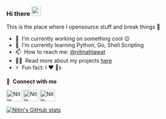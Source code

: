 ### Hi there <a href="https://nitin2927.github.io/LilPentestWritings/"><img src="https://media.giphy.com/media/hvRJCLFzcasrR4ia7z/giphy.gif" width="25px"></a>
This is the place where I opensource stuff and break things :rofl:

- 🔭 &nbsp;I’m currently working on something cool :wink:
- 🌱 &nbsp;I’m currently learning Python, Go, Shell Scripting
- 📫 &nbsp;How to reach me: [@nitinahlawat](https://twitter.com/https://twitter.com/NitinAh25103203)
- 👨‍💻 &nbsp;Read more about my projects [here](https://nitin2927.github.io/LilPentestWritings)
- ⚡ &nbsp;Fun fact: I :heart: :dog:s

🔗 &nbsp;**Connect with me**
<p align="left">
<a href="https://twitter.com/NitinAh25103203" target="blank"><img align="center" src="https://raw.githubusercontent.com/rahuldkjain/github-profile-readme-generator/master/src/images/icons/Social/twitter.svg" alt="Nitin Ahlawat" height="30" width="40" /></a>
<a href="https://linkedin.com/in/nitin-ahlawat/" target="blank"><img align="center" src="https://raw.githubusercontent.com/rahuldkjain/github-profile-readme-generator/master/src/images/icons/Social/linked-in-alt.svg" alt="Nitin Ahlawat" height="30" width="40" /></a>
<a href="https://instagram.com/nitin_ahlawat_/" target="blank"><img align="center" src="https://raw.githubusercontent.com/rahuldkjain/github-profile-readme-generator/master/src/images/icons/Social/instagram.svg" alt="Nitin Ahlawat" height="30" width="40" /></a>
<br>

[![Nitin's GitHub stats](https://github-readme-stats.vercel.app/api?username=nitin2927)](https://github.com/anuraghazra/github-readme-stats)
